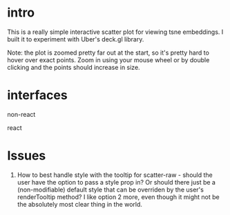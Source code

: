 # intro

This is a really simple interactive scatter plot for viewing tsne embeddings. I built it to experiment with Uber's deck.gl library.

Note: the plot is zoomed pretty far out at the start, so it's pretty hard to hover over exact points. Zoom in using your mouse wheel or by double clicking and the points should increase in size.

# interfaces

non-react

react


# Issues

1. How to best handle style with the tooltip for scatter-raw - should the user have the option to pass a style prop in? Or should there just be a (non-modifiable) default style that can be overriden by the user's renderTooltip method? I like option 2 more, even though it might not be the absolutely most clear thing in the world.